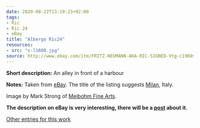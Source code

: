 ```yaml
---
date: 2020-08-22T13:19:23+02:00
tags:
- Ric
- Ric 24
- eBay
title: "Albergo Ric24"
resources:
- src: "s-l1600.jpg"
source: http://www.ebay.com/itm/FRITZ-NEUMANN-AKA-RIC-SIGNED-Vtg-c1960s-Color-Etching-ALBERGO-MILAN-ITALY-/133483534360?hash=item1f143d1818
---
```


**Short description:** An alley in front of a harbour

**Notes:** Taken from [eBay](http://www.ebay.com/itm/FRITZ-NEUMANN-AKA-RIC-SIGNED-Vtg-c1960s-Color-Etching-ALBERGO-MILAN-ITALY-/133483534360?hash=item1f143d1818). The title of the listing suggests [Milan](https://en.wikipedia.org/wiki/Milan), Italy.

Image by Mark Strong of [Meibohm Fine Arts](http://meibohmfinearts.com/).

**The description on eBay is very interesting, there will be a [post](/post/mystery-solved) about it.**

[Other entries for this work](/tags/Ric-24)
